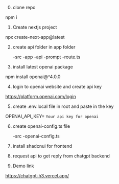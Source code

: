 0. clone repo 

npm i

1. Create nextjs project

npx create-next-app@latest

2. create api folder in app folder

    -src
        -app
            -api
                -prompt
                -route.ts

3. install latest openai package

npm install openai@^4.0.0

4. login to openai website and create api key

https://platform.openai.com/login

5. create .env.local file in root and paste in the key

OPENAI_API_KEY= `Your api key for openai`

6. create openai-config.ts file 

    -src
    -openai-config.ts

7. install shadcnui for frontend

8. request api to get reply from chatgpt backend

9. Demo link

https://chatgpt-h3.vercel.app/